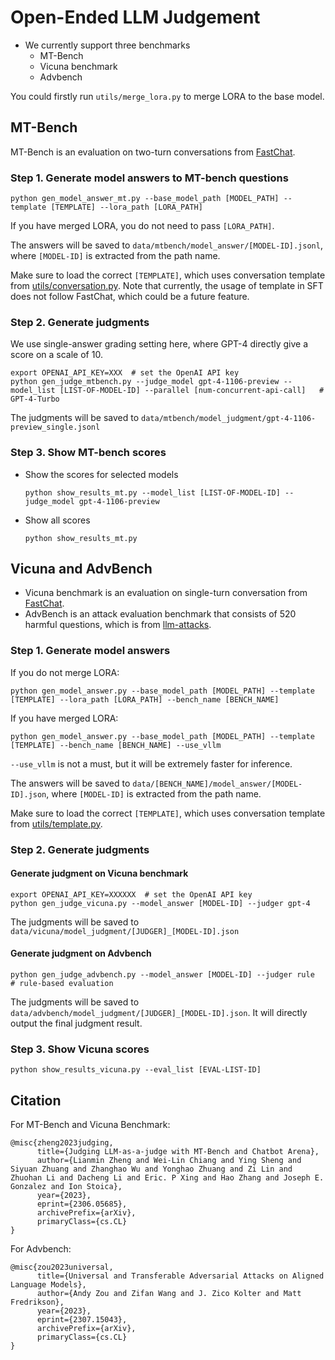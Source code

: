 # Open-Ended LLM Judgement

- We currently support three benchmarks
  - MT-Bench
  - Vicuna benchmark
  - Advbench

You could firstly run `utils/merge_lora.py` to merge LORA to the base model.

## MT-Bench

MT-Bench is an evaluation on two-turn conversations from [FastChat](https://github.com/lm-sys/FastChat).

### Step 1. Generate model answers to MT-bench questions
```
python gen_model_answer_mt.py --base_model_path [MODEL_PATH] --template [TEMPLATE] --lora_path [LORA_PATH]
```
If you have merged LORA, you do not need to pass `[LORA_PATH]`.

The answers will be saved to `data/mtbench/model_answer/[MODEL-ID].jsonl`, where `[MODEL-ID]` is extracted from the path name.

Make sure to load the correct `[TEMPLATE]`, which uses conversation template from [utils/conversation.py](../../utils/conversation.py). Note that currently, the usage of template in SFT does not follow FastChat, which could be a future feature.

### Step 2. Generate judgments

We use single-answer grading setting here, where GPT-4 directly give a score on a scale of 10.

```
export OPENAI_API_KEY=XXX  # set the OpenAI API key
python gen_judge_mtbench.py --judge_model gpt-4-1106-preview --model_list [LIST-OF-MODEL-ID] --parallel [num-concurrent-api-call]   # GPT-4-Turbo
```

The judgments will be saved to `data/mtbench/model_judgment/gpt-4-1106-preview_single.jsonl`

### Step 3. Show MT-bench scores

- Show the scores for selected models
  ```
  python show_results_mt.py --model_list [LIST-OF-MODEL-ID] --judge_model gpt-4-1106-preview
  ```
- Show all scores
  ```
  python show_results_mt.py 
  ```

## Vicuna and AdvBench

- Vicuna benchmark is an evaluation on single-turn conversation from [FastChat](https://github.com/lm-sys/FastChat).
- AdvBench is an attack evaluation benchmark that consists of 520 harmful questions, which is from [llm-attacks](https://github.com/llm-attacks/llm-attacks).

### Step 1. Generate model answers

If you do not merge LORA:
```
python gen_model_answer.py --base_model_path [MODEL_PATH] --template [TEMPLATE] --lora_path [LORA_PATH] --bench_name [BENCH_NAME]
```

If you have merged LORA:
```
python gen_model_answer.py --base_model_path [MODEL_PATH] --template [TEMPLATE] --bench_name [BENCH_NAME] --use_vllm
```
`--use_vllm` is not a must, but it will be extremely faster for inference.

The answers will be saved to `data/[BENCH_NAME]/model_answer/[MODEL-ID].json`, where `[MODEL-ID]` is extracted from the path name.

Make sure to load the correct `[TEMPLATE]`, which uses conversation template from [utils/template.py](../../utils/template.py).

### Step 2. Generate judgments

#### Generate judgment on Vicuna benchmark

```
export OPENAI_API_KEY=XXXXXX  # set the OpenAI API key
python gen_judge_vicuna.py --model_answer [MODEL-ID] --judger gpt-4
```

The judgments will be saved to `data/vicuna/model_judgment/[JUDGER]_[MODEL-ID].json`

#### Generate judgment on Advbench

```
python gen_judge_advbench.py --model_answer [MODEL-ID] --judger rule  # rule-based evaluation
```

The judgments will be saved to `data/advbench/model_judgment/[JUDGER]_[MODEL-ID].json`. It will directly output the final judgment result.


### Step 3. Show Vicuna scores

```
python show_results_vicuna.py --eval_list [EVAL-LIST-ID]
```

## Citation

For MT-Bench and Vicuna Benchmark:
```
@misc{zheng2023judging,
      title={Judging LLM-as-a-judge with MT-Bench and Chatbot Arena},
      author={Lianmin Zheng and Wei-Lin Chiang and Ying Sheng and Siyuan Zhuang and Zhanghao Wu and Yonghao Zhuang and Zi Lin and Zhuohan Li and Dacheng Li and Eric. P Xing and Hao Zhang and Joseph E. Gonzalez and Ion Stoica},
      year={2023},
      eprint={2306.05685},
      archivePrefix={arXiv},
      primaryClass={cs.CL}
}
```

For Advbench:
```
@misc{zou2023universal,
      title={Universal and Transferable Adversarial Attacks on Aligned Language Models}, 
      author={Andy Zou and Zifan Wang and J. Zico Kolter and Matt Fredrikson},
      year={2023},
      eprint={2307.15043},
      archivePrefix={arXiv},
      primaryClass={cs.CL}
}
```

